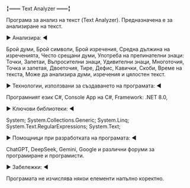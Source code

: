╏═══ Text Analyzer ═══╏

Програма за анализ на текст (Text Analyzer).
Предназначена е за анализиране на текст.

 ▶ Анализира: ◀

Брой думи,
Брой символи,
Брой изречения,
Средна дължина на изреченията,
Често срещани думи,
Употреба на препинателни знаци:
Точки,
Запетаи,
Въпросителни знаци,
Удивителни знаци,
Многоточия,
Точка и запетая,
Двоеточия,
Тире,
Дефис,
Кавички,
Скоби,
Време на текста,
Може да анализира думи, изречения и цялостен текст.

 ▶ Технологии, използвани за създаването на програмата: ◀

Програмният език C#,
Console App на C#,
Framework: .NET 8.0,

 ▶ Ключови библиотеки: ◀

System; System.Collections.Generic; System.Linq; System.Text.RegularExpressions; System.Text;

 ▶ Помощници при разработката на програмата: ◀

ChatGPT, DeepSeek, Gemini, Google и различни форуми за програмиране и програмисти.

 ▶ Забележки: ◀

Програмата не изчислява някои елементи напълно коректно.


